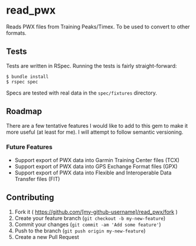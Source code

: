 # read_pwx

Reads PWX files from Training Peaks/Timex. To be used to convert to other formats.

## Tests

Tests are written in RSpec. Running the tests is fairly straight-forward:

    $ bundle install
    $ rspec spec

Specs are tested with real data in the `spec/fixtures` directory.

## Roadmap

There are a few tentative features I would like to add to this gem to make it more useful (at least for me). I will attempt to follow semantic versioning.

### Future Features

* Support export of PWX data into Garmin Training Center files (TCX)
* Support export of PWX data into GPS Exchange Format files (GPX)
* Support export of PWX data into Flexible and Interoperable Data Transfer files (FIT)

## Contributing

1. Fork it ( https://github.com/[my-github-username]/read_pwx/fork )
2. Create your feature branch (`git checkout -b my-new-feature`)
3. Commit your changes (`git commit -am 'Add some feature'`)
4. Push to the branch (`git push origin my-new-feature`)
5. Create a new Pull Request
